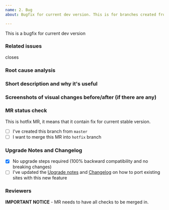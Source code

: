 ```yaml
---
name: 2. Bug
about: Bugfix for current dev version. This is for branches created from `master` branch and should be merged back into `master`.

---
```


This is a bugfix for current dev version

### Related issues
<!--  Put related issue link. -->

closes

### Root cause analysis
<!--  describe the root cause for this bug. -->


### Short description and why it's useful
<!-- describe in a few words what is this Pull Request changing and why it's useful -->


### Screenshots of visual changes before/after (if there are any)
<!-- if you made any changes in the UI layer please provide before/after screenshots -->


### MR status check
This is hotfix MR, it means that it contain fix for current stable version.

- [ ] I've created this branch from `master`
- [ ] I want to merge this MR into `hotfix` branch

### Upgrade Notes and Changelog

- [x] No upgrade steps required (100% backward compatibility and no breaking changes)
- [ ] I've updated the [Upgrade notes](<project upgrade notes readme url>) and [Changelog](<project changelog.md file url>) on how to port existing sites with this new feature

### Reviewers


**IMPORTANT NOTICE** - MR needs to have all checks to be merged in.
